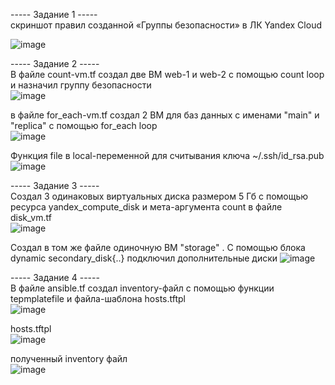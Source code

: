 ----- Задание 1 -----   
скриншот правил созданной «Группы безопасности» в ЛК Yandex Cloud     

![image](https://github.com/user-attachments/assets/527ba38a-2ee4-4c43-8c2f-d6d35ecd6c5e)

----- Задание 2 -----     
 В файле count-vm.tf создал две ВМ web-1 и web-2 с помощью count loop и назначил группу безопасности    
 ![image](https://github.com/user-attachments/assets/6c42f372-d741-46ad-993d-ae97b40bb9a7)

 в файле for_each-vm.tf создал 2 ВМ для баз данных с именами "main" и "replica" с помощью for_each loop    
 ![image](https://github.com/user-attachments/assets/30d97c20-1937-43f3-8536-d9f316423873)

 Функция file в local-переменной для считывания ключа ~/.ssh/id_rsa.pub   
 ![image](https://github.com/user-attachments/assets/96d44f39-3a29-447a-b0a4-b80480232803)

 ----- Задание 3 -----    
 Создал 3 одинаковых виртуальных диска размером 5 Гб с помощью ресурса yandex_compute_disk и мета-аргумента count в файле disk_vm.tf    
 ![image](https://github.com/user-attachments/assets/d17ae512-9481-4ad2-b6c5-cb40cc3c5c5b)

 Создал в том же файле одиночную ВМ "storage" . С помощью блока dynamic secondary_disk{..} подключил дополнительные диски
![image](https://github.com/user-attachments/assets/91d4bd4f-9bc0-46b7-b0df-d210bd514869)

 ----- Задание 4 -----     
 В файле ansible.tf создал inventory-файл с помощью функции tepmplatefile и файла-шаблона hosts.tftpl    
 ![image](https://github.com/user-attachments/assets/bcf300c0-19d2-4001-9919-f23d99c2c07d)

 hosts.tftpl     
 ![image](https://github.com/user-attachments/assets/93b0fb8d-0ed7-49c2-a895-e4bc77829aa3)   

 полученный inventory файл    
 ![image](https://github.com/user-attachments/assets/46afce47-95a3-462e-aec3-5cc097029252)








